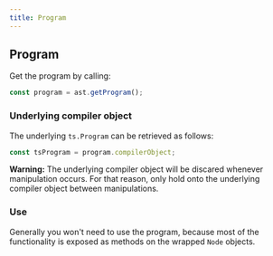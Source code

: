 ```yaml
---
title: Program
---
```


## Program

Get the program by calling:

```ts
const program = ast.getProgram();
```

### Underlying compiler object

The underlying `ts.Program` can be retrieved as follows:

```ts
const tsProgram = program.compilerObject;
```

**Warning:** The underlying compiler object will be discared whenever manipulation occurs. For that reason, only hold onto the underlying compiler object between manipulations.

### Use

Generally you won't need to use the program, because most of the functionality is exposed as methods on the wrapped `Node` objects.
